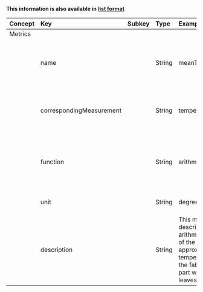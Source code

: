 
<style>
  .md-content__button {
    display: none;
  }
</style>

**This information is also available in** **[list format](/attributes/metrics/)**

| Concept   | Key                      | Subkey   | Type   | Example Value                                                                                                               | Comment                                                                   | Condition   |
|:----------|:-------------------------|:---------|:-------|:----------------------------------------------------------------------------------------------------------------------------|:--------------------------------------------------------------------------|:------------|
| Metrics   |                          |          |        |                                                                                                                             |                                                                           |             |
|           | name                     |          | String | meanTemperature                                                                                                             | short name (should be unique across the Microservice's metrics)           | mandatory   |
|           | correspondingMeasurement |          | String | temperature1                                                                                                                | identification of the corresponding measurement, i.e. output of the Model | mandatory   |
|           | function                 |          | String | arithmetic mean                                                                                                             | short description of the mathematical approach used to derive this value  | mandatory   |
|           | unit                     |          | String | degree celsius                                                                                                              | the unit of the metric measurement                                        | mandatory   |
|           | description              |          | String | This metric describes the arithmetic mean of the approximated temperatures of the fabricated part when it leaves station 4. | short description of the metric measurement                               | mandatory   |